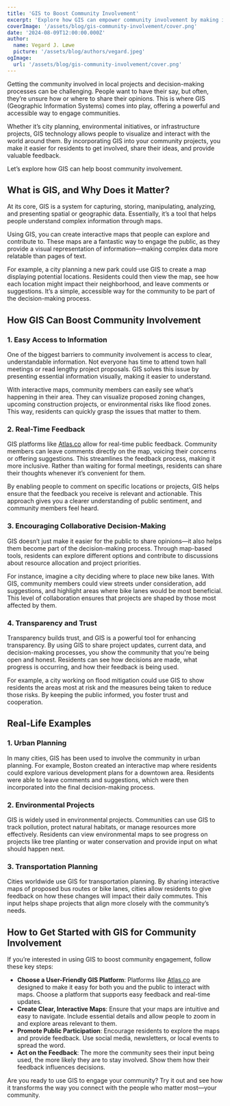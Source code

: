 ```yaml
---
title: 'GIS to Boost Community Involvement'
excerpt: 'Explore how GIS can empower community involvement by making information accessible, facilitating real-time feedback, and fostering collaborative decision-making.'
coverImage: '/assets/blog/gis-community-involvement/cover.png'
date: '2024-08-09T12:00:00.000Z'
author:
  name: Vegard J. Løwe
  picture: '/assets/blog/authors/vegard.jpeg'
ogImage:
  url: '/assets/blog/gis-community-involvement/cover.png'
---
```


Getting the community involved in local projects and decision-making processes can be challenging. People want to have their say, but often, they’re unsure how or where to share their opinions. This is where GIS (Geographic Information Systems) comes into play, offering a powerful and accessible way to engage communities.

Whether it’s city planning, environmental initiatives, or infrastructure projects, GIS technology allows people to visualize and interact with the world around them. By incorporating GIS into your community projects, you make it easier for residents to get involved, share their ideas, and provide valuable feedback.

Let’s explore how GIS can help boost community involvement.

## What is GIS, and Why Does it Matter?

At its core, GIS is a system for capturing, storing, manipulating, analyzing, and presenting spatial or geographic data. Essentially, it’s a tool that helps people understand complex information through maps.

Using GIS, you can create interactive maps that people can explore and contribute to. These maps are a fantastic way to engage the public, as they provide a visual representation of information—making complex data more relatable than pages of text.

For example, a city planning a new park could use GIS to create a map displaying potential locations. Residents could then view the map, see how each location might impact their neighborhood, and leave comments or suggestions. It’s a simple, accessible way for the community to be part of the decision-making process.

## How GIS Can Boost Community Involvement

### 1. Easy Access to Information

One of the biggest barriers to community involvement is access to clear, understandable information. Not everyone has time to attend town hall meetings or read lengthy project proposals. GIS solves this issue by presenting essential information visually, making it easier to understand.

With interactive maps, community members can easily see what’s happening in their area. They can visualize proposed zoning changes, upcoming construction projects, or environmental risks like flood zones. This way, residents can quickly grasp the issues that matter to them.

### 2. Real-Time Feedback

GIS platforms like [Atlas.co](https://atlas.co) allow for real-time public feedback. Community members can leave comments directly on the map, voicing their concerns or offering suggestions. This streamlines the feedback process, making it more inclusive. Rather than waiting for formal meetings, residents can share their thoughts whenever it’s convenient for them.

By enabling people to comment on specific locations or projects, GIS helps ensure that the feedback you receive is relevant and actionable. This approach gives you a clearer understanding of public sentiment, and community members feel heard.

### 3. Encouraging Collaborative Decision-Making

GIS doesn’t just make it easier for the public to share opinions—it also helps them become part of the decision-making process. Through map-based tools, residents can explore different options and contribute to discussions about resource allocation and project priorities.

For instance, imagine a city deciding where to place new bike lanes. With GIS, community members could view streets under consideration, add suggestions, and highlight areas where bike lanes would be most beneficial. This level of collaboration ensures that projects are shaped by those most affected by them.

### 4. Transparency and Trust

Transparency builds trust, and GIS is a powerful tool for enhancing transparency. By using GIS to share project updates, current data, and decision-making processes, you show the community that you're being open and honest. Residents can see how decisions are made, what progress is occurring, and how their feedback is being used.

For example, a city working on flood mitigation could use GIS to show residents the areas most at risk and the measures being taken to reduce those risks. By keeping the public informed, you foster trust and cooperation.

## Real-Life Examples

### 1. Urban Planning

In many cities, GIS has been used to involve the community in urban planning. For example, Boston created an interactive map where residents could explore various development plans for a downtown area. Residents were able to leave comments and suggestions, which were then incorporated into the final decision-making process.

### 2. Environmental Projects

GIS is widely used in environmental projects. Communities can use GIS to track pollution, protect natural habitats, or manage resources more effectively. Residents can view environmental maps to see progress on projects like tree planting or water conservation and provide input on what should happen next.

### 3. Transportation Planning

Cities worldwide use GIS for transportation planning. By sharing interactive maps of proposed bus routes or bike lanes, cities allow residents to give feedback on how these changes will impact their daily commutes. This input helps shape projects that align more closely with the community’s needs.

## How to Get Started with GIS for Community Involvement

If you’re interested in using GIS to boost community engagement, follow these key steps:

- **Choose a User-Friendly GIS Platform**: Platforms like [Atlas.co](https://atlas.co) are designed to make it easy for both you and the public to interact with maps. Choose a platform that supports easy feedback and real-time updates.
- **Create Clear, Interactive Maps**: Ensure that your maps are intuitive and easy to navigate. Include essential details and allow people to zoom in and explore areas relevant to them.
- **Promote Public Participation**: Encourage residents to explore the maps and provide feedback. Use social media, newsletters, or local events to spread the word.
- **Act on the Feedback**: The more the community sees their input being used, the more likely they are to stay involved. Show them how their feedback influences decisions.

Are you ready to use GIS to engage your community? Try it out and see how it transforms the way you connect with the people who matter most—your community.
